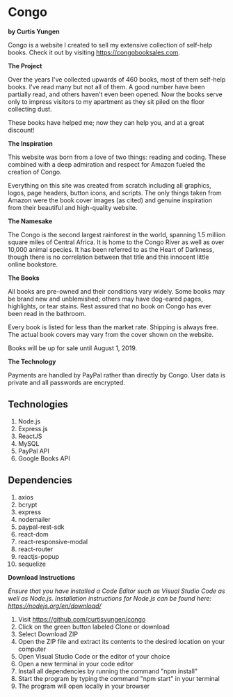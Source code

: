 # Congo
**by Curtis Yungen**

Congo is a website I created to sell my extensive collection of self-help books. Check it out by visiting https://congobooksales.com.

**The Project**

Over the years I've collected upwards of 460 books, most of them self-help books. I've read many but not all of them. A good number have been partially read, and others haven't even been opened. Now the books serve only to impress visitors to my apartment as they sit piled on the floor collecting dust.

These books have helped me; now they can help you, and at a great discount!

**The Inspiration**

This website was born from a love of two things: reading and coding. These combined with a deep admiration and respect for Amazon fueled the creation of Congo.

Everything on this site was created from scratch including all graphics, logos, page headers, button icons, and scripts. The only things taken from Amazon were the book cover images (as cited) and genuine inspiration from their beautiful and high-quality website.

**The Namesake**

The Congo is the second largest rainforest in the world, spanning 1.5 million square miles of Central Africa. It is home to the Congo River as well as over 10,000 animal species. It has been referred to as the Heart of Darkness, though there is no correlation between that title and this innocent little online bookstore.

**The Books**

All books are pre-owned and their conditions vary widely. Some books may be brand new and unblemished; others may have dog-eared pages, highlights, or tear stains. Rest assured that no book on Congo has ever been read in the bathroom.

Every book is listed for less than the market rate. Shipping is always free. The actual book covers may vary from the cover shown on the website.

Books will be up for sale until August 1, 2019.

**The Technology**

Payments are handled by PayPal rather than directly by Congo. User data is private and all passwords are encrypted.

## Technologies
1) Node.js
2) Express.js
3) ReactJS
4) MySQL
5) PayPal API
6) Google Books API

## Dependencies
1) axios
2) bcrypt
3) express
4) nodemailer
5) paypal-rest-sdk
6) react-dom
7) react-responsive-modal
8) react-router
9) reactjs-popup
10) sequelize

**Download Instructions**

*Ensure that you have installed a Code Editor such as Visual Studio Code as well as Node.js.
Installation instructions for Node.js can be found here: https://nodejs.org/en/download/*

1) Visit https://github.com/curtisyungen/congo
2) Click on the green button labeled Clone or download
3) Select Download ZIP
4) Open the ZIP file and extract its contents to the desired location on your computer
5) Open Visual Studio Code or the editor of your choice
6) Open a new terminal in your code editor
7) Install all dependencies by running the command "npm install"
8) Start the program by typing the command "npm start" in your terminal
9) The program will open locally in your browser
